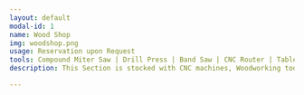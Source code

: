 ```yaml
---
layout: default
modal-id: 1
name: Wood Shop
img: woodshop.png
usage: Reservation upon Request
tools: Compound Miter Saw | Drill Press | Band Saw | CNC Router | Table Saws
description: This Section is stocked with CNC machines, Woodworking tools, a 40w CO2 laser and enough scrap material for prototyping most small to mid sized projects. It's great for your woodworking, construction, and fabrication projects.

---
```

